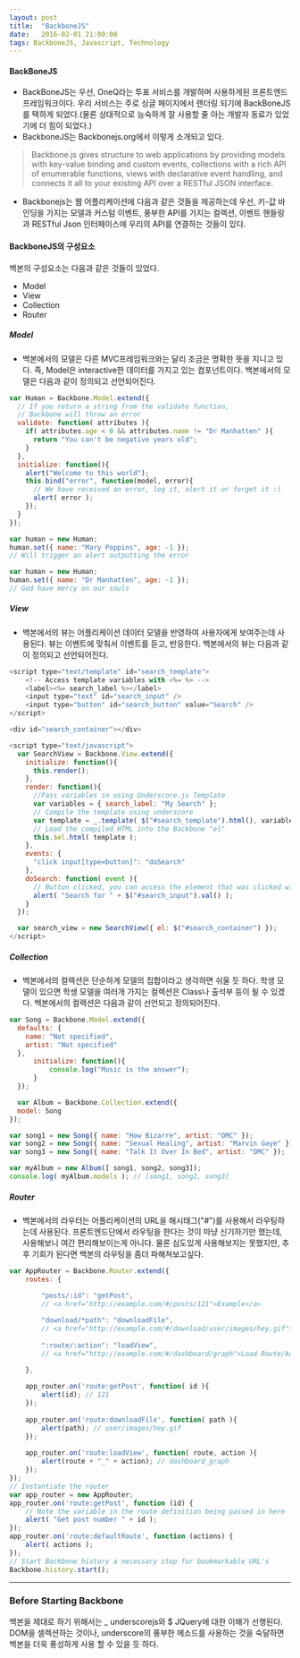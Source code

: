 ```yaml
---
layout: post
title:  "BackboneJS"
date:   2016-02-01 21:00:00
tags: BackboneJS, Javascript, Technology
---
```

#### BackBoneJS
- BackBoneJS는 우선, OneQ라는 투표 서비스를 개발하며 사용하게된 프론트엔드 프레임워크이다. 우리 서비스는 주로 싱글 페이지에서 렌더링 되기에 BackBoneJS를 택하게 되었다.(물론 상대적으로 능숙하게 잘 사용할 줄 아는 개발자 동료가 있었기에 더 힘이 되었다.)
- BackboneJS는 Backbonejs.org에서 이렇게 소개되고 있다.
> Backbone.js gives structure to web applications by providing models with key-value binding and custom events, collections with a rich API of enumerable functions, views with declarative event handling, and connects it all to your existing API over a RESTful JSON interface.

- Backbonejs는 웹 어플리케이션에 다음과 같은 것들을 제공하는데 우선, 키-값 바인딩을 가지는 모델과 커스텀 이벤트, 풍부한 API를 가지는 컬렉션, 이벤트 핸들링과 RESTful Json 인터페이스에 우리의 API를 연결하는 것들이 있다.


#### BackboneJS의 구성요소
  백본의 구성요소는 다음과 같은 것들이 있었다.

- Model
- View
- Collection
- Router

##### Model
- 백본에서의 모델은 다른 MVC프레임워크와는 달리 조금은 명확한 뜻을 지니고 있다. 즉, Model은 interactive한 데이터를 가지고 있는 컴포넌트이다. 백본에서의 모델은 다음과 같이 정의되고 선언되어진다.

```javascript
var Human = Backbone.Model.extend({
  // If you return a string from the validate function,
  // Backbone will throw an error
  validate: function( attributes ){
    if( attributes.age < 0 && attributes.name != "Dr Manhatten" ){
      return "You can't be negative years old";
    }
  },
  initialize: function(){
    alert("Welcome to this world");
    this.bind("error", function(model, error){
      // We have received an error, log it, alert it or forget it :)
      alert( error );
    });
  }
});

var human = new Human;
human.set({ name: "Mary Poppins", age: -1 }); 
// Will trigger an alert outputting the error

var human = new Human;
human.set({ name: "Dr Manhatten", age: -1 });
// God have mercy on our souls
```


##### View
- 백본에서의 뷰는 어플리케이션 데이터 모델을 반영하여 사용자에게 보여주는데 사용된다. 뷰는 이벤트에 맞춰서 이벤트를 듣고, 반응한다. 백본에서의 뷰는 다음과 같이 정의되고 선언되어진다.
```javascript
<script type="text/template" id="search_template">
    <!-- Access template variables with <%= %> -->
    <label><%= search_label %></label>
    <input type="text" id="search_input" />
    <input type="button" id="search_button" value="Search" />
</script>

<div id="search_container"></div>

<script type="text/javascript">
  var SearchView = Backbone.View.extend({
    initialize: function(){
      this.render();
    },
    render: function(){
      //Pass variables in using Underscore.js Template
      var variables = { search_label: "My Search" };
      // Compile the template using underscore
      var template = _.template( $("#search_template").html(), variables );
      // Load the compiled HTML into the Backbone "el"
      this.$el.html( template );
    },
    events: {
      "click input[type=button]": "doSearch"  
    },
    doSearch: function( event ){
      // Button clicked, you can access the element that was clicked with event.currentTarget
      alert( "Search for " + $("#search_input").val() );
    }
  });

  var search_view = new SearchView({ el: $("#search_container") });
</script>
```

##### Collection
- 백본에서의 컬렉션은 단순하게 모델의 집합이라고 생각하면 쉬울 듯 하다. 학생 모델이 있으면 학생 모델을 여러개 가지는 컬렉션은 Class나 출석부 등이 될 수 있겠다. 백본에서의 컬렉션은 다음과 같이 선언되고 정의되어진다.

```javascript
var Song = Backbone.Model.extend({
  defaults: {
    name: "Not specified",
    artist: "Not specified"
  },
      initialize: function(){
          console.log("Music is the answer");
      }
  });

  var Album = Backbone.Collection.extend({
  model: Song
});

var song1 = new Song({ name: "How Bizarre", artist: "OMC" });
var song2 = new Song({ name: "Sexual Healing", artist: "Marvin Gaye" });
var song3 = new Song({ name: "Talk It Over In Bed", artist: "OMC" });

var myAlbum = new Album([ song1, song2, song3]);
console.log( myAlbum.models ); // [song1, song2, song3]
```

##### Router
- 백본에서의 라우터는 어플리케이션의 URL을 해시태그("#")를 사용해서 라우팅하는데 사용된다. 프론트엔드단에서 라우팅을 한다는 것이 마냥 신기하기만 했는데, 사용해보니 여간 편리해보이는게 아니다. 물론 심도있게 사용해보지는 못했지만, 추후 기회가 된다면 백본의 라우팅을 좀더 파해쳐보고싶다.

```javascript
var AppRouter = Backbone.Router.extend({
    routes: {

	    "posts/:id": "getPost",
	    // <a href="http://example.com/#/posts/121">Example</a>
	
	    "download/*path": "downloadFile",
	    // <a href="http://example.com/#/download/user/images/hey.gif">Download</a>
	
	    ":route/:action": "loadView",
	    // <a href="http://example.com/#/dashboard/graph">Load Route/Action View</a>

	},
	
	app_router.on('route:getPost', function( id ){ 
	    alert(id); // 121 
	});
	
	app_router.on('route:downloadFile', function( path ){ 
	    alert(path); // user/images/hey.gif 
	});
	
	app_router.on('route:loadView', function( route, action ){ 
	    alert(route + "_" + action); // dashboard_graph 
	});
});
// Instantiate the router
var app_router = new AppRouter;
app_router.on('route:getPost', function (id) {
    // Note the variable in the route definition being passed in here
    alert( "Get post number " + id );   
});
app_router.on('route:defaultRoute', function (actions) {
    alert( actions ); 
});
// Start Backbone history a necessary step for bookmarkable URL's
Backbone.history.start();

```

---
### Before Starting Backbone
백본을 제대로 하기 위해서는 _ underscorejs와 $ JQuery에 대한 이해가 선행된다. DOM을 셀렉션하는 것이나, underscore의 풍부한 메소드를 사용하는 것을 숙달하면 백본을 더욱 풍성하게 사용 할 수 있을 듯 하다.